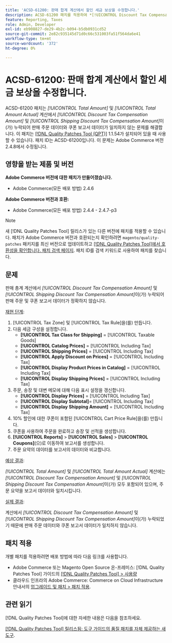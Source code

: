 ```yaml
---
title: 'ACSD-61200: 판매 합계 계산에서 할인 세금 보상을 수정합니다.'
description: ACSD-61200 패치를 적용하여 *[!UICONTROL Discount Tax Compensation Amount]* 및 *[!UICONTROL Shipping Discount Tax Compensation Amount]*이(가) 판매 총계 계산에서 누락되어 판매 주문 데이터와 쿠폰 보고서 데이터가 일치하지 않는 Adobe Commerce 문제를 해결합니다.
feature: Reporting, Taxes
role: Admin, Developer
exl-id: eb908827-de29-4b2c-b094-b5db0931cd52
source-git-commit: 2e82c935145d71d0c66c531003fa51f564da6e41
workflow-type: tm+mt
source-wordcount: '372'
ht-degree: 0%

---
```


# ACSD-61200: 판매 합계 계산에서 할인 세금 보상을 수정합니다.

ACSD-61200 패치는 *[!UICONTROL Total Amount]* 및 *[!UICONTROL Total Amount Actual]* 계산에서 *[!UICONTROL Discount Tax Compensation Amount]* 및 *[!UICONTROL Shipping Discount Tax Compensation Amount]*&#x200B;이(가) 누락되어 판매 주문 데이터와 쿠폰 보고서 데이터가 일치하지 않는 문제를 해결합니다. 이 패치는 [[!DNL Quality Patches Tool (QPT)]](/help/tools/quality-patches-tool/quality-patches-tool-to-self-serve-quality-patches.md) 1.1.54가 설치되어 있을 때 사용할 수 있습니다. 패치 ID는 ACSD-61200입니다. 이 문제는 Adobe Commerce 버전 2.4.8에서 수정됩니다.

## 영향을 받는 제품 및 버전

**Adobe Commerce 버전에 대한 패치가 만들어졌습니다.**

- Adobe Commerce(모든 배포 방법) 2.4.6

**Adobe Commerce 버전과 호환:**

- Adobe Commerce(모든 배포 방법) 2.4.4 - 2.4.7-p3

>[!NOTE]
>
>새 [!DNL Quality Patches Tool] 릴리스가 있는 다른 버전에 패치를 적용할 수 있습니다. 패치가 Adobe Commerce 버전과 호환되는지 확인하려면 `magento/quality-patches` 패키지를 최신 버전으로 업데이트하고 [[!DNL Quality Patches Tool]에서 호환성을 확인합니다. 패치 검색 페이지](https://experienceleague.adobe.com/tools/commerce-quality-patches/index.html). 패치 ID를 검색 키워드로 사용하여 패치를 찾습니다.

## 문제

판매 총계 계산에서 *[!UICONTROL Discount Tax Compensation Amount]* 및 *[!UICONTROL Shipping Discount Tax Compensation Amount]*&#x200B;이(가) 누락되어 판매 주문 및 쿠폰 보고서 데이터가 정확하지 않습니다.

<u>재현 단계</u>:

1. [!UICONTROL Tax Zone] 및 [!UICONTROL Tax Rule]을(를) 만듭니다.
1. 다음 세금 구성을 설정합니다.
   - **[!UICONTROL Tax Class for Shipping]** = [!UICONTROL Taxable Goods]
   - **[!UICONTROL Catalog Prices]** = [!UICONTROL Including Tax]
   - **[!UICONTROL Shipping Prices]** = [!UICONTROL Including Tax]
   - **[!UICONTROL Apply Discount on Prices]** = [!UICONTROL Including Tax]
   - **[!UICONTROL Display Product Prices in Catalog]** = [!UICONTROL Including Tax]
   - **[!UICONTROL Display Shipping Prices]** = [!UICONTROL Including Tax]
1. 주문, 송장 및 대변 메모에 대해 다음 표시 설정을 갱신합니다.
   - **[!UICONTROL Display Prices]** = [!UICONTROL Including Tax]
   - **[!UICONTROL Display Subtotal]**= [!UICONTROL Including Tax]
   - **[!UICONTROL Display Shipping Amount]** = [!UICONTROL Including Tax]
1. 10% 할인에 대한 쿠폰이 포함된 [!UICONTROL Cart Price Rule]을(를) 만듭니다.
1. 쿠폰을 사용하여 주문을 완료하고 송장 및 선적을 생성합니다.
1. **[!UICONTROL Reports]** > **[!UICONTROL Sales]** > **[!UICONTROL Coupons]**(으)로 이동하여 보고서를 생성합니다.
1. 주문 요약의 데이터를 보고서의 데이터와 비교합니다.

<u>예상 결과</u>:

*[!UICONTROL Total Amount]* 및 *[!UICONTROL Total Amount Actual]* 계산에는 *[!UICONTROL Discount Tax Compensation Amount]* 및 *[!UICONTROL Shipping Discount Tax Compensation Amount]*&#x200B;이(가) 모두 포함되어 있으며, 주문 요약을 보고서 데이터와 일치시킵니다.

<u>실제 결과</u>:

계산에서 *[!UICONTROL Discount Tax Compensation Amount]* 및 *[!UICONTROL Shipping Discount Tax Compensation Amount]*&#x200B;이(가) 누락되었기 때문에 판매 주문 데이터와 쿠폰 보고서 데이터가 일치하지 않습니다.

## 패치 적용

개별 패치를 적용하려면 배포 방법에 따라 다음 링크를 사용합니다.

- Adobe Commerce 또는 Magento Open Source 온-프레미스: [!DNL Quality Patches Tool] 가이드의 [[!DNL Quality Patches Tool] > 사용량](/help/tools/quality-patches-tool/usage.md)
- 클라우드 인프라의 Adobe Commerce: Commerce on Cloud Infrastructure 안내서의 [업그레이드 및 패치 > 패치 적용](https://experienceleague.adobe.com/docs/commerce-cloud-service/user-guide/develop/upgrade/apply-patches.html).

## 관련 읽기

[!DNL Quality Patches Tool]에 대한 자세한 내용은 다음을 참조하세요.

[[!DNL Quality Patches Tool] 릴리스됨: 도구 가이드의 품질 패치를 자체 제공하는 새 도구](https://experienceleague.adobe.com/en/docs/commerce-knowledge-base/kb/announcements/commerce-announcements/magento-quality-patches-released-new-tool-to-self-serve-quality-patches).
